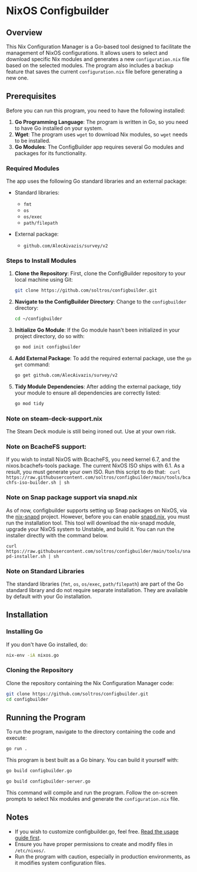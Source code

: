 
# NixOS Configbuilder

## Overview

This Nix Configuration Manager is a Go-based tool designed to facilitate the management of NixOS configurations. It allows users to select and download specific Nix modules and generates a new `configuration.nix` file based on the selected modules. The program also includes a backup feature that saves the current `configuration.nix` file before generating a new one.

## Prerequisites

Before you can run this program, you need to have the following installed:

1. **Go Programming Language**: The program is written in Go, so you need to have Go installed on your system.
2. **Wget**: The program uses `wget` to download Nix modules, so `wget` needs to be installed.
3. **Go Modules**: The ConfigBuilder app requires several Go modules and packages for its functionality.

### Required Modules

The app uses the following Go standard libraries and an external package:

- Standard libraries:
  - `fmt`
  - `os`
  - `os/exec`
  - `path/filepath`

- External package:
  - `github.com/AlecAivazis/survey/v2`

### Steps to Install Modules

1. **Clone the Repository**: First, clone the ConfigBuilder repository to your local machine using Git:
    ```sh
    git clone https://github.com/soltros/configbuilder.git
    ```

2. **Navigate to the ConfigBuilder Directory**: Change to the `configbuilder` directory:
    ```sh
    cd ~/configbuilder
    ```

3. **Initialize Go Module**: If the Go module hasn't been initialized in your project directory, do so with:
    ```sh
    go mod init configbuilder
    ```

4. **Add External Package**: To add the required external package, use the `go get` command:
    ```sh
    go get github.com/AlecAivazis/survey/v2
    ```

5. **Tidy Module Dependencies**: After adding the external package, tidy your module to ensure all dependencies are correctly listed:
    ```sh
    go mod tidy
    ```
### Note on steam-deck-support.nix
The Steam Deck module is still being ironed out. Use at your own risk. 

### Note on BcacheFS support:
If you wish to install NixOS with BcacheFS, you need kernel 6.7, and the nixos.bcachefs-tools package. The current NixOS ISO ships with 6.1. As a result, you must generate your own ISO. Run this script to do that:
`` curl https://raw.githubusercontent.com/soltros/configbuilder/main/tools/bcachfs-iso-builder.sh | sh``

### Note on Snap package support via snapd.nix
As of now, configbuilder supports setting up Snap packages on NixOS, via the [nix-snapd](https://github.com/io12/nix-snapd) project. However, before you can enable [snapd.nix](https://github.com/soltros/configbuilder/blob/main/modules/snapd.nix), you must run the installation tool. This tool will download the nix-snapd module, upgrade your NixOS system to Unstable, and build it. You can run the installer directly with the command below. 

``curl https://raw.githubusercontent.com/soltros/configbuilder/main/tools/snapd-installer.sh | sh``

### Note on Standard Libraries

The standard libraries (`fmt`, `os`, `os/exec`, `path/filepath`) are part of the Go standard library and do not require separate installation. They are available by default with your Go installation.

## Installation

### Installing Go

If you don't have Go installed, do:

```sh
nix-env -iA nixos.go
```
### Cloning the Repository

Clone the repository containing the Nix Configuration Manager code:
```sh
git clone https://github.com/soltros/configbuilder.git
cd configbuilder
```

## Running the Program

To run the program, navigate to the directory containing the code and execute:
```sh
go run .
```
This program is best built as a Go binary. You can build it yourself with:
```sh
go build configbuilder.go

go build configbuilder-server.go
```
This command will compile and run the program. Follow the on-screen prompts to select Nix modules and generate the `configuration.nix` file.

## Notes

- If you wish to customize configbuilder.go, feel free. [Read the usage guide first](https://github.com/soltros/configbuilder/blob/main/USAGE.md).
- Ensure you have proper permissions to create and modify files in `/etc/nixos/`.
- Run the program with caution, especially in production environments, as it modifies system configuration files.
